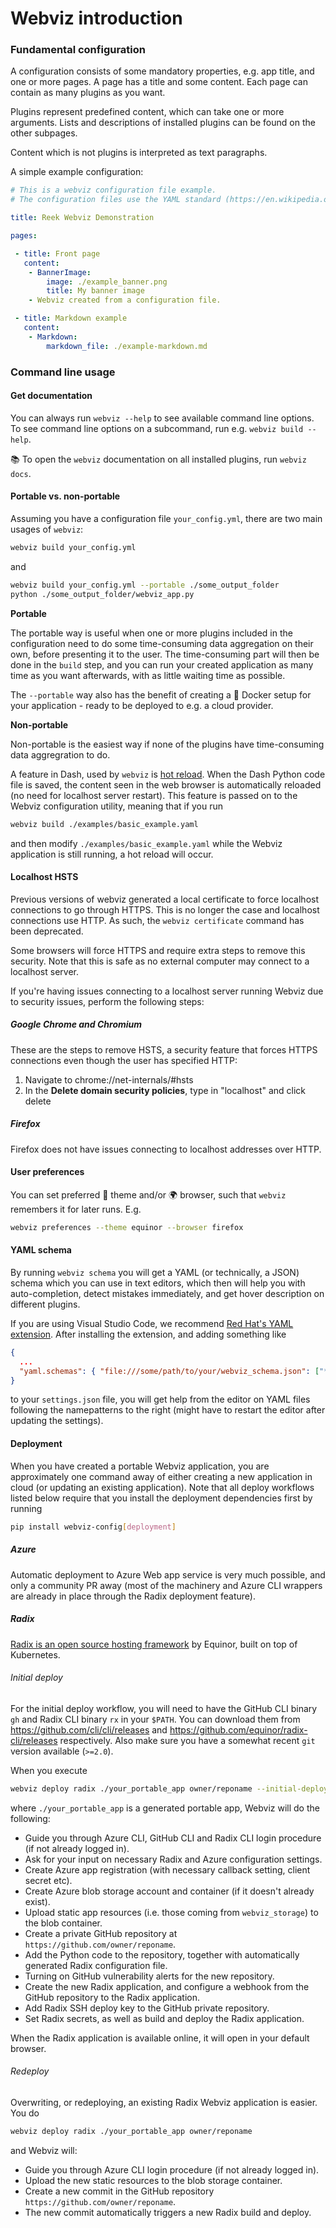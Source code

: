 # Webviz introduction

### Fundamental configuration

A configuration consists of some mandatory properties, e.g. app title,
and one or more pages. A page has a title and some content.
Each page can contain as many plugins as you want.

Plugins represent predefined content, which can take one or more arguments.
Lists and descriptions of installed plugins can be found on the other subpages.

Content which is not plugins is interpreted as text paragraphs.

A simple example configuration:
```yaml
# This is a webviz configuration file example.
# The configuration files use the YAML standard (https://en.wikipedia.org/wiki/YAML).

title: Reek Webviz Demonstration

pages:

 - title: Front page
   content:
    - BannerImage:
        image: ./example_banner.png
        title: My banner image
    - Webviz created from a configuration file.

 - title: Markdown example
   content:
    - Markdown:
        markdown_file: ./example-markdown.md
```

### Command line usage

#### Get documentation

You can always run `webviz --help` to see available command line options.
To see command line options on a subcommand, run e.g. `webviz build --help`.

:books: To open the `webviz` documentation on all installed plugins, run `webviz docs`.

#### Portable vs. non-portable

Assuming you have a configuration file `your_config.yml`,
there are two main usages of `webviz`:

```bash
webviz build your_config.yml
```
and
```bash
webviz build your_config.yml --portable ./some_output_folder
python ./some_output_folder/webviz_app.py
```

**Portable**

The portable way is useful when one or more plugins included in the configuration need to do
some time-consuming data aggregation on their own, before presenting it to the user.
The time-consuming part will then be done in the `build` step, and you can run your
created application as many time as you want afterwards, with as little waiting
time as possible.

The `--portable` way also has the benefit of creating a :whale: Docker setup for your
application - ready to be deployed to e.g. a cloud provider.

**Non-portable**

Non-portable is the easiest way if none of the plugins
have time-consuming data aggregration to do.

A feature in Dash, used by `webviz` is [hot reload](https://community.plot.ly/t/announcing-hot-reload/14177).
When the Dash Python code file is saved, the content seen in the web browser is
automatically reloaded (no need for localhost server restart). This feature is passed on to
the Webviz configuration utility, meaning that if you run
```bash
webviz build ./examples/basic_example.yaml
```
and then modify `./examples/basic_example.yaml` while the Webviz application is
still running, a hot reload will occur.

#### Localhost HSTS

Previous versions of webviz generated a local certificate to force localhost
connections to go through HTTPS. This is no longer the case and localhost
connections use HTTP. As such, the `webviz certificate` command has been
deprecated.

Some browsers will force HTTPS and require extra steps to remove this security.
Note that this is safe as no external computer may connect to a localhost
server.

If you're having issues connecting to a localhost server running Webviz due to
security issues, perform the following steps:

##### Google Chrome and Chromium

These are the steps to remove HSTS, a security feature that forces HTTPS
connections even though the user has specified HTTP:

1. Navigate to chrome://net-internals/#hsts
2. In the **Delete domain security policies**, type in "localhost" and click
   delete

##### Firefox

Firefox does not have issues connecting to localhost addresses over HTTP.

#### User preferences

You can set preferred :rainbow: theme and/or :earth_africa: browser, such that `webviz` remembers it for later
runs. E.g.

```bash
webviz preferences --theme equinor --browser firefox
```

#### YAML schema

By running `webviz schema` you will get a YAML (or technically, a JSON) schema which you can use in text editors, which then will
help you with auto-completion, detect mistakes immediately, and get hover description on different plugins.

If you are using Visual Studio Code, we recommend [Red Hat's YAML extension](https://marketplace.visualstudio.com/items?itemName=redhat.vscode-yaml). After installing the extension, and adding something like
```json
{
  ...
  "yaml.schemas": { "file:///some/path/to/your/webviz_schema.json": ["*webviz*.yml", "*webviz*.yaml"]}
}
```
to your `settings.json` file, you will get help from the editor on YAML files following the namepatterns to the right (might have to restart the editor after updating the settings).

#### Deployment

When you have created a portable Webviz application, you are approximately one command away of either creating a new application in cloud (or updating an existing application). Note that all deploy workflows listed below require that you install the deployment dependencies first by running
```bash
pip install webviz-config[deployment]
```

##### Azure

Automatic deployment to Azure Web app service is very much possible, and only a community PR away (most of the machinery and Azure CLI wrappers are already in place through the Radix deployment feature).

##### Radix

[Radix is an open source hosting framework](https://github.com/equinor/radix-platform/) by Equinor, built on top of Kubernetes. 

###### Initial deploy

For the initial deploy workflow, you will need to have the GitHub CLI binary `gh` and
Radix CLI binary `rx` in your `$PATH`. You can download them from
https://github.com/cli/cli/releases and https://github.com/equinor/radix-cli/releases
respectively. Also make sure you have a somewhat recent `git` version available (`>=2.0`).

When you execute
```bash
webviz deploy radix ./your_portable_app owner/reponame --initial-deploy
```
where `./your_portable_app` is a generated portable app, Webviz will do the following:

* Guide you through Azure CLI, GitHub CLI and Radix CLI login procedure (if not already logged in).
* Ask for your input on necessary Radix and Azure configuration settings.
* Create Azure app registration (with necessary callback setting, client secret etc).
* Create Azure blob storage account and container (if it doesn't already exist).
* Upload static app resources (i.e. those coming from `webviz_storage`) to the blob container.
* Create a private GitHub repository at `https://github.com/owner/reponame`.
* Add the Python code to the repository, together with automatically generated Radix configuration file.
* Turning on GitHub vulnerability alerts for the new repository.
* Create the new Radix application, and configure a webhook from the GitHub repository to the Radix application.
* Add Radix SSH deploy key to the GitHub private repository.
* Set Radix secrets, as well as build and deploy the Radix application.

When the Radix application is available online, it will open in your default browser.

###### Redeploy

Overwriting, or redeploying, an existing Radix Webviz application is easier. You do
```bash
webviz deploy radix ./your_portable_app owner/reponame
```
and Webviz will:
* Guide you through Azure CLI login procedure (if not already logged in).
* Upload the new static resources to the blob storage container.
* Create a new commit in the GitHub repository `https://github.com/owner/reponame`.
* The new commit automatically triggers a new Radix build and deploy.
